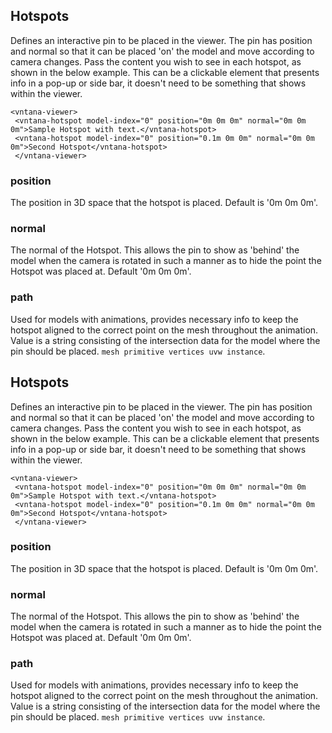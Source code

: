 ## Hotspots
Defines an interactive pin to be placed in the viewer. The pin has position and normal so that
 it can be placed 'on' the model and move according to camera changes. Pass the content you wish to see in each hotspot,
 as shown in the below example. This can be a clickable element that presents info in a pop-up or side bar, it doesn't
 need to be something that shows within the viewer.
```
<vntana-viewer>
 <vntana-hotspot model-index="0" position="0m 0m 0m" normal="0m 0m 0m">Sample Hotspot with text.</vntana-hotspot>
 <vntana-hotspot model-index="0" position="0.1m 0m 0m" normal="0m 0m 0m">Second Hotspot</vntana-hotspot>
 </vntana-viewer>
```
### position
The position in 3D space that the hotspot is placed. Default is '0m 0m 0m'.
### normal
The normal of the Hotspot. This allows the pin to show as 'behind' the model when the camera is rotated
 in such a manner as to hide the point the Hotspot was placed at. Default '0m 0m 0m'.
### path
Used for models with animations, provides necessary info to keep the hotspot aligned to the correct
 point on the mesh throughout the animation. Value is a string consisting of the intersection data for the model 
 where the pin should be placed. `mesh primitive vertices uvw instance`.
## Hotspots
Defines an interactive pin to be placed in the viewer. The pin has position and normal so that
 it can be placed 'on' the model and move according to camera changes. Pass the content you wish to see in each hotspot,
 as shown in the below example. This can be a clickable element that presents info in a pop-up or side bar, it doesn't
 need to be something that shows within the viewer.
```
<vntana-viewer>
 <vntana-hotspot model-index="0" position="0m 0m 0m" normal="0m 0m 0m">Sample Hotspot with text.</vntana-hotspot>
 <vntana-hotspot model-index="0" position="0.1m 0m 0m" normal="0m 0m 0m">Second Hotspot</vntana-hotspot>
 </vntana-viewer>
```
### position
The position in 3D space that the hotspot is placed. Default is '0m 0m 0m'.
### normal
The normal of the Hotspot. This allows the pin to show as 'behind' the model when the camera is rotated
 in such a manner as to hide the point the Hotspot was placed at. Default '0m 0m 0m'.
### path
Used for models with animations, provides necessary info to keep the hotspot aligned to the correct
 point on the mesh throughout the animation. Value is a string consisting of the intersection data for the model 
 where the pin should be placed. `mesh primitive vertices uvw instance`.
